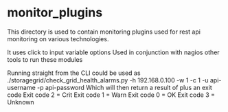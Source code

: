 # monitor_plugins

This directory is used to contain monitoring plugins used for rest api monitoring on various technologies.

It uses click to input variable options
Used in conjunction with nagios other tools to run these modules


Running straight from the CLI could be used as
./storagegrid/check_grid_health_alarms.py -h 192.168.0.100 -w 1 -c 1 -u api-username -p api-password
Which will then return a result of plus an exit code
  Exit code 2 = Crit
  Exit code 1 = Warn
  Exit code 0 = OK
  Exit code 3 = Unknown
